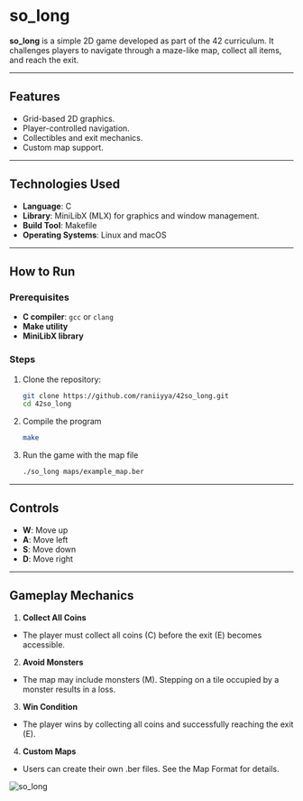 # so_long

**so_long** is a simple 2D game developed as part of the 42 curriculum. It challenges players to navigate through a maze-like map, collect all items, and reach the exit. 

---

## Features

- Grid-based 2D graphics.
- Player-controlled navigation.
- Collectibles and exit mechanics.
- Custom map support.

---

## Technologies Used

- **Language**: C
- **Library**: MiniLibX (MLX) for graphics and window management.
- **Build Tool**: Makefile
- **Operating Systems**: Linux and macOS

---

## How to Run

### Prerequisites

- **C compiler**: `gcc` or `clang`
- **Make utility**
- **MiniLibX library**

### Steps

1. Clone the repository:
   ```bash
   git clone https://github.com/raniiyya/42so_long.git
   cd 42so_long
2. Compile the program
   ```bash
   make
3. Run the game with the map file
   ```bash
   ./so_long maps/example_map.ber

---

## Controls

- **W**: Move up  
- **A**: Move left  
- **S**: Move down  
- **D**: Move right

---

## Gameplay Mechanics

1. **Collect All Coins**
- The player must collect all coins (C) before the exit (E) becomes accessible.
2. **Avoid Monsters**
- The map may include monsters (M). Stepping on a tile occupied by a monster results in a loss.
3. **Win Condition**
- The player wins by collecting all coins and successfully reaching the exit (E).
4. **Custom Maps**
- Users can create their own .ber files. See the Map Format for details.


![so_long](https://github.com/user-attachments/assets/30d6542b-f68c-47b0-a2ea-9646f982e09a)
